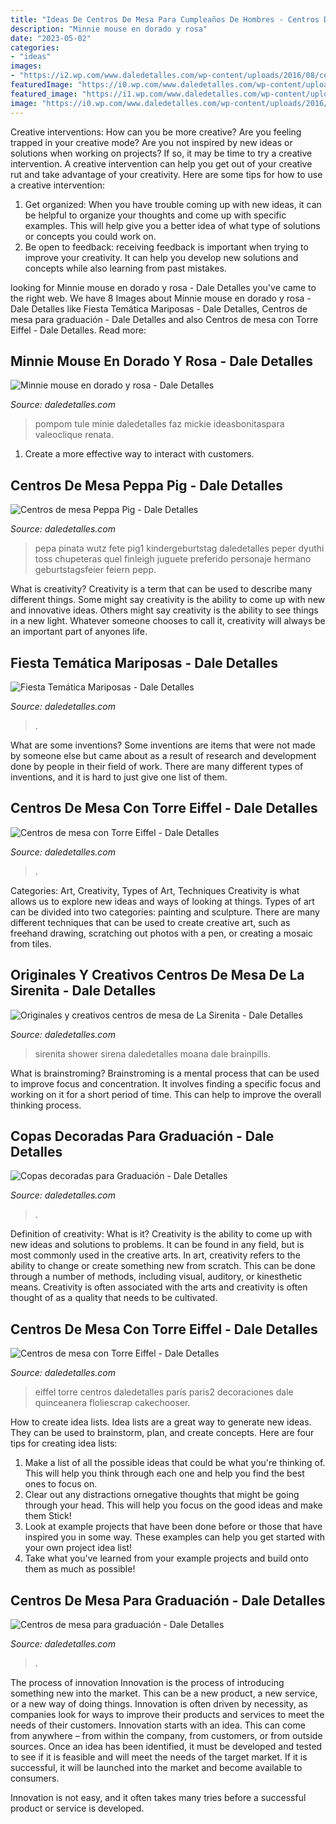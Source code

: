 ```yaml
---
title: "Ideas De Centros De Mesa Para Cumpleaños De Hombres - Centros De Mesa Para Graduación"
description: "Minnie mouse en dorado y rosa"
date: "2023-05-02"
categories:
- "ideas"
images:
- "https://i2.wp.com/www.daledetalles.com/wp-content/uploads/2016/08/centro-de-mesa-peppa-pig1.jpg?resize=498%2C884"
featuredImage: "https://i0.wp.com/www.daledetalles.com/wp-content/uploads/2016/08/centro-de-mesa-sirenita8.jpg?resize=498%2C885"
featured_image: "https://i1.wp.com/www.daledetalles.com/wp-content/uploads/2017/06/graduacion-centros-de-mesa13.jpg?resize=453%2C604"
image: "https://i0.wp.com/www.daledetalles.com/wp-content/uploads/2016/08/centro-de-mesa-sirenita8.jpg?resize=498%2C885"
---
```



Creative interventions: How can you be more creative?
Are you feeling trapped in your creative mode? Are you not inspired by new ideas or solutions when working on projects? If so, it may be time to try a creative intervention. A creative intervention can help you get out of your creative rut and take advantage of your creativity. Here are some tips for how to use a creative intervention: 
1. Get organized: When you have trouble coming up with new ideas, it can be helpful to organize your thoughts and come up with specific examples. This will help give you a better idea of what type of solutions or concepts you could work on. 
2. Be open to feedback: receiving feedback is important when trying to improve your creativity. It can help you develop new solutions and concepts while also learning from past mistakes. 

	

		
looking for Minnie mouse en dorado y rosa - Dale Detalles you've came to the right web. We have 8 Images about Minnie mouse en dorado y rosa - Dale Detalles like Fiesta Temática Mariposas - Dale Detalles, Centros de mesa para graduación - Dale Detalles and also Centros de mesa con Torre Eiffel - Dale Detalles. Read more:
		
    
## Minnie Mouse En Dorado Y Rosa - Dale Detalles

<img loading=lazy src="https://i2.wp.com/www.daledetalles.com/wp-content/uploads/2016/07/minnie-oro39.jpg" onerror="this.onerror=null;this.src='https://tse4.mm.bing.net/th?id=OIP.U35h-k4BhYO8F_aGagvrawHaKy&amp;pid=15.1';" alt="Minnie mouse en dorado y rosa - Dale Detalles">

_Source: daledetalles.com_

>pompom tule minie daledetalles faz mickie ideasbonitaspara valeoclique renata. 

	

1. Create a more effective way to interact with customers.

    
## Centros De Mesa Peppa Pig - Dale Detalles

<img loading=lazy src="https://i2.wp.com/www.daledetalles.com/wp-content/uploads/2016/08/centro-de-mesa-peppa-pig1.jpg?resize=498%2C884" onerror="this.onerror=null;this.src='https://tse1.mm.bing.net/th?id=OIP.F2_of-0pAWeL8XGAstLAqAHaNJ&amp;pid=15.1';" alt="Centros de mesa Peppa Pig - Dale Detalles">

_Source: daledetalles.com_

>pepa pinata wutz fete pig1 kindergeburtstag daledetalles peper dyuthi toss chupeteras quel finleigh juguete preferido personaje hermano geburtstagsfeier feiern pepp. 

	

What is creativity?
Creativity is a term that can be used to describe many different things. Some might say creativity is the ability to come up with new and innovative ideas. Others might say creativity is the ability to see things in a new light. Whatever someone chooses to call it, creativity will always be an important part of anyones life.

    
## Fiesta Temática Mariposas - Dale Detalles

<img loading=lazy src="https://i2.wp.com/www.daledetalles.com/wp-content/uploads/2016/03/1-4.jpg?resize=427%2C640" onerror="this.onerror=null;this.src='https://tse1.mm.bing.net/th?id=OIP.VWUAJ10EGH-uJLt4eRcuSAAAAA&amp;pid=15.1';" alt="Fiesta Temática Mariposas - Dale Detalles">

_Source: daledetalles.com_

>. 

	

What are some inventions?
Some inventions are items that were not made by someone else but came about as a result of research and development done by people in their field of work. There are many different types of inventions, and it is hard to just give one list of them.

    
## Centros De Mesa Con Torre Eiffel - Dale Detalles

<img loading=lazy src="https://i2.wp.com/www.daledetalles.com/wp-content/uploads/2016/06/centro-de-mesa-paris1.jpg" onerror="this.onerror=null;this.src='https://tse2.mm.bing.net/th?id=OIP.QoEM4MtzzD6UUaJ4PhitAwHaLH&amp;pid=15.1';" alt="Centros de mesa con Torre Eiffel - Dale Detalles">

_Source: daledetalles.com_

>. 

	

Categories: Art, Creativity, Types of Art, Techniques
Creativity is what allows us to explore new ideas and ways of looking at things. Types of art can be divided into two categories: painting and sculpture. There are many different techniques that can be used to create creative art, such as freehand drawing, scratching out photos with a pen, or creating a mosaic from tiles.

    
## Originales Y Creativos Centros De Mesa De La Sirenita - Dale Detalles

<img loading=lazy src="https://i0.wp.com/www.daledetalles.com/wp-content/uploads/2016/08/centro-de-mesa-sirenita8.jpg?resize=498%2C885" onerror="this.onerror=null;this.src='https://tse3.mm.bing.net/th?id=OIP.0u8HLhMahdZ8XBpeEw07gQHaNK&amp;pid=15.1';" alt="Originales y creativos centros de mesa de La Sirenita - Dale Detalles">

_Source: daledetalles.com_

>sirenita shower sirena daledetalles moana dale brainpills. 

	

What is brainstroming?
Brainstroming is a mental process that can be used to improve focus and concentration. It involves finding a specific focus and working on it for a short period of time. This can help to improve the overall thinking process.

    
## Copas Decoradas Para Graduación - Dale Detalles

<img loading=lazy src="https://i1.wp.com/www.daledetalles.com/wp-content/uploads/2016/04/copa-para-graduacion.jpg" onerror="this.onerror=null;this.src='https://tse2.mm.bing.net/th?id=OIP.CZR3Y778h1apvrGlqONE-gHaLH&amp;pid=15.1';" alt="Copas decoradas para Graduación - Dale Detalles">

_Source: daledetalles.com_

>. 

	

Definition of creativity: What is it?
Creativity is the ability to come up with new ideas and solutions to problems. It can be found in any field, but is most commonly used in the creative arts. In art, creativity refers to the ability to change or create something new from scratch. This can be done through a number of methods, including visual, auditory, or kinesthetic means. Creativity is often associated with the arts and creativity is often thought of as a quality that needs to be cultivated.

    
## Centros De Mesa Con Torre Eiffel - Dale Detalles

<img loading=lazy src="https://i1.wp.com/www.daledetalles.com/wp-content/uploads/2016/06/centro-de-mesa-paris2.jpg?resize=502,685" onerror="this.onerror=null;this.src='https://tse3.mm.bing.net/th?id=OIP.LSFJWsV_c8RlXuWWkfpQfgHaKG&amp;pid=15.1';" alt="Centros de mesa con Torre Eiffel - Dale Detalles">

_Source: daledetalles.com_

>eiffel torre centros daledetalles parís paris2 decoraciones dale quinceanera floliescrap cakechooser. 

	

How to create idea lists.
Idea lists are a great way to generate new ideas. They can be used to brainstorm, plan, and create concepts. Here are four tips for creating idea lists:
1. Make a list of all the possible ideas that could be what you're thinking of. This will help you think through each one and help you find the best ones to focus on.
2. Clear out any distractions ornegative thoughts that might be going through your head. This will help you focus on the good ideas and make them Stick!
3. Look at example projects that have been done before or those that have inspired you in some way. These examples can help you get started with your own project idea list!
4. Take what you've learned from your example projects and build onto them as much as possible!

    
## Centros De Mesa Para Graduación - Dale Detalles

<img loading=lazy src="https://i1.wp.com/www.daledetalles.com/wp-content/uploads/2017/06/graduacion-centros-de-mesa13.jpg?resize=453%2C604" onerror="this.onerror=null;this.src='https://tse1.mm.bing.net/th?id=OIP.LkSo8pnWBvwPiOkTk9b39gAAAA&amp;pid=15.1';" alt="Centros de mesa para graduación - Dale Detalles">

_Source: daledetalles.com_

>. 

	

The process of innovation
Innovation is the process of introducing something new into the market. This can be a new product, a new service, or a new way of doing things. Innovation is often driven by necessity, as companies look for ways to improve their products and services to meet the needs of their customers.
Innovation starts with an idea. This can come from anywhere – from within the company, from customers, or from outside sources. Once an idea has been identified, it must be developed and tested to see if it is feasible and will meet the needs of the target market. If it is successful, it will be launched into the market and become available to consumers.

Innovation is not easy, and it often takes many tries before a successful product or service is developed.

